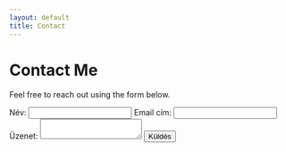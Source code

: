 ```yaml
---
layout: default
title: Contact
---
```


# Contact Me

Feel free to reach out using the form below.  

<form action="https://formsubmit.co/gergely2125@gmail.com" method="POST">
  Név:
  <input type="text" name="name" required>
  Email cím:
  <input type="email" name="email" required>
  Üzenet:
  <textarea name="message" required></textarea>
  <button type="submit">Küldés</button>
</form>


